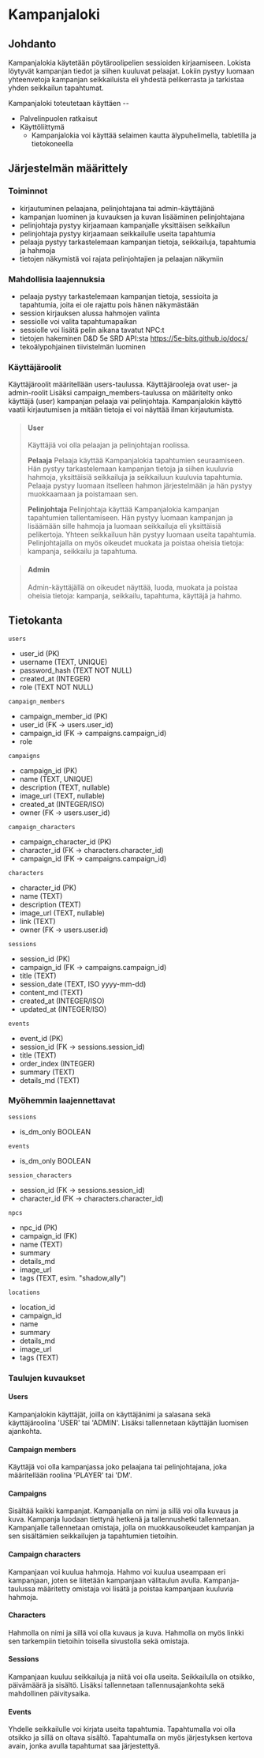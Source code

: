 # Kampanjaloki

## Johdanto

Kampanjalokia käytetään pöytäroolipelien sessioiden kirjaamiseen. Lokista löytyvät kampanjan tiedot ja siihen kuuluvat pelaajat. Lokiin pystyy luomaan yhteenvetoja kampanjan seikkailuista eli yhdestä pelikerrasta ja tarkistaa yhden seikkailun tapahtumat. 

Kampanjaloki toteutetaan käyttäen --
- Palvelinpuolen ratkaisut
- Käyttöliittymä
    - Kampanjalokia voi käyttää selaimen kautta älypuhelimella, tabletilla ja tietokoneella

## Järjestelmän määrittely

### Toiminnot

- kirjautuminen pelaajana, pelinjohtajana tai admin-käyttäjänä
- kampanjan luominen ja kuvauksen ja kuvan lisääminen pelinjohtajana
- pelinjohtaja pystyy kirjaamaan kampanjalle yksittäisen seikkailun
- pelinjohtaja pystyy kirjaamaan seikkailulle useita tapahtumia
- pelaaja pystyy tarkastelemaan kampanjan tietoja, seikkailuja, tapahtumia ja hahmoja
- tietojen näkymistä voi rajata pelinjohtajien ja pelaajan näkymiin

### Mahdollisia laajennuksia

- pelaaja pystyy tarkastelemaan kampanjan tietoja, sessioita ja tapahtumia, joita ei ole rajattu pois hänen näkymästään
- session kirjauksen alussa hahmojen valinta
- sessiolle voi valita tapahtumapaikan
- sessiolle voi lisätä pelin aikana tavatut NPC:t
- tietojen hakeminen D&D 5e SRD API:sta https://5e-bits.github.io/docs/
- tekoälypohjainen tiivistelmän luominen

### Käyttäjäroolit

Käyttäjäroolit määritellään users-taulussa. Käyttäjärooleja ovat user- ja admin-roolit Lisäksi campaign_members-taulussa on määritelty onko käyttäjä (user) kampanjan pelaaja vai pelinjohtaja. Kampanjalokin käyttö vaatii kirjautumisen ja mitään tietoja ei voi näyttää ilman kirjautumista. 

> #### User
> 
> Käyttäjiä voi olla pelaajan ja pelinjohtajan roolissa. 
> 
> **Pelaaja** Pelaaja käyttää Kampanjalokia tapahtumien seuraamiseen. Hän pystyy tarkastelemaan kampanjan tietoja ja siihen kuuluvia hahmoja, yksittäisiä seikkailuja ja seikkailuun kuuluvia tapahtumia. Pelaaja pystyy luomaan itselleen hahmon järjestelmään ja hän pystyy muokkaamaan ja poistamaan sen. 
> 
> **Pelinjohtaja** Pelinjohtaja käyttää Kampanjalokia kampanjan tapahtumien tallentamiseen. Hän pystyy luomaan kampanjan ja lisäämään sille hahmoja ja luomaan  seikkailuja eli yksittäisiä pelikertoja. Yhteen seikkailuun hän pystyy luomaan useita tapahtumia. Pelinjohtajalla on myös oikeudet muokata ja poistaa oheisia tietoja: kampanja, seikkailu ja tapahtuma. 

> #### Admin
> 
> Admin-käyttäjällä on oikeudet näyttää, luoda, muokata ja poistaa oheisia tietoja: kampanja, seikkailu, tapahtuma, käyttäjä ja hahmo. 

## Tietokanta

`users`
- user_id (PK)
- username (TEXT, UNIQUE) 
- password_hash (TEXT NOT NULL)
- created_at (INTEGER)
- role (TEXT NOT NULL)

`campaign_members`
- campaign_member_id (PK)
- user_id (FK -> users.user_id)
- campaign_id (FK -> campaigns.campaign_id)
- role 

`campaigns`
- campaign_id (PK)
- name (TEXT, UNIQUE)
- description (TEXT, nullable)
- image_url (TEXT, nullable)
- created_at (INTEGER/ISO)
- owner (FK -> users.user_id)

`campaign_characters`
- campaign_character_id (PK)
- character_id (FK -> characters.character_id)
- campaign_id (FK -> campaigns.campaign_id)

`characters`
- character_id (PK)
- name (TEXT)
- description (TEXT)
- image_url (TEXT, nullable)
- link (TEXT)
- owner (FK -> users.user.id)

`sessions`
- session_id (PK)
- campaign_id (FK -> campaigns.campaign_id)
- title (TEXT)
- session_date (TEXT, ISO yyyy-mm-dd)
- content_md (TEXT)
- created_at (INTEGER/ISO)
- updated_at (INTEGER/ISO)

`events`
- event_id (PK)
- session_id (FK -> sessions.session_id)
- title (TEXT)
- order_index (INTEGER)
- summary (TEXT)
- details_md (TEXT)


### Myöhemmin laajennettavat 

`sessions`
- is_dm_only BOOLEAN

`events`
- is_dm_only BOOLEAN

`session_characters`
- session_id (FK -> sessions.session_id)
- character_id (FK -> characters.character_id)

`npcs`
- npc_id (PK)
- campaign_id (FK)
- name (TEXT)
- summary 
- details_md
- image_url
- tags (TEXT, esim. "shadow,ally")

`locations`
- location_id
- campaign_id
- name
- summary
- details_md
- image_url
- tags (TEXT)

### Taulujen kuvaukset

#### Users

Kampanjalokin käyttäjät, joilla on käyttäjänimi ja salasana sekä käyttäjäroolina 'USER' tai 'ADMIN'. Lisäksi tallennetaan käyttäjän luomisen ajankohta.

#### Campaign members

Käyttäjä voi olla kampanjassa joko pelaajana tai pelinjohtajana, joka määritellään roolina 'PLAYER' tai 'DM'. 

#### Campaigns

Sisältää kaikki kampanjat. Kampanjalla on nimi ja sillä voi olla kuvaus ja kuva. Kampanja luodaan tiettynä hetkenä ja tallennushetki tallennetaan. Kampanjalle tallennetaan omistaja, jolla on muokkausoikeudet kampanjan ja sen sisältämien seikkailujen ja tapahtumien tietoihin. 

#### Campaign characters

Kampanjaan voi kuulua hahmoja. Hahmo voi kuulua useampaan eri kampanjaan, joten se liitetään kampanjaan välitaulun avulla. Kampanja-taulussa määritetty omistaja voi lisätä ja poistaa kampanjaan kuuluvia hahmoja. 

#### Characters

Hahmolla on nimi ja sillä voi olla kuvaus ja kuva. Hahmolla on myös linkki sen tarkempiin tietoihin toisella sivustolla sekä omistaja. 

#### Sessions

Kampanjaan kuuluu seikkailuja ja niitä voi olla useita. Seikkailulla on otsikko, päivämäärä ja sisältö. Lisäksi tallennetaan tallennusajankohta sekä mahdollinen päivitysaika. 

#### Events

Yhdelle seikkailulle voi kirjata useita tapahtumia. Tapahtumalla voi olla otsikko ja sillä on oltava sisältö. Tapahtumalla on myös järjestyksen kertova avain, jonka avulla tapahtumat saa järjestettyä. 




